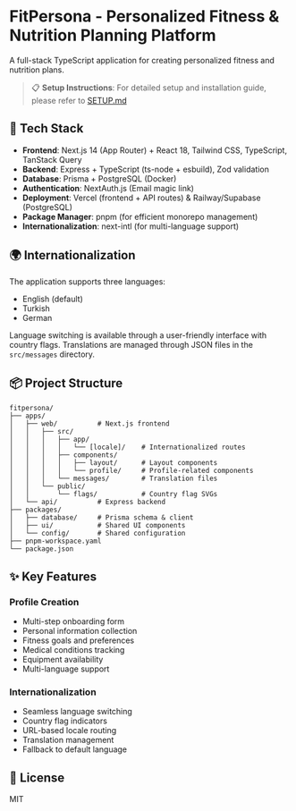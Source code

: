 # FitPersona - Personalized Fitness & Nutrition Planning Platform

A full-stack TypeScript application for creating personalized fitness and nutrition plans.

> 📋 **Setup Instructions**: For detailed setup and installation guide, please refer to [SETUP.md](./SETUP.md)

## 🚀 Tech Stack

- **Frontend**: Next.js 14 (App Router) + React 18, Tailwind CSS, TypeScript, TanStack Query
- **Backend**: Express + TypeScript (ts-node + esbuild), Zod validation
- **Database**: Prisma + PostgreSQL (Docker)
- **Authentication**: NextAuth.js (Email magic link)
- **Deployment**: Vercel (frontend + API routes) & Railway/Supabase (PostgreSQL)
- **Package Manager**: pnpm (for efficient monorepo management)
- **Internationalization**: next-intl (for multi-language support)

## 🌍 Internationalization

The application supports three languages:
- English (default)
- Turkish
- German

Language switching is available through a user-friendly interface with country flags. Translations are managed through JSON files in the `src/messages` directory.

## 📦 Project Structure

```
fitpersona/
├── apps/
│   ├── web/          # Next.js frontend
│   │   ├── src/
│   │   │   ├── app/
│   │   │   │   └── [locale]/    # Internationalized routes
│   │   │   ├── components/
│   │   │   │   ├── layout/      # Layout components
│   │   │   │   └── profile/     # Profile-related components
│   │   │   └── messages/        # Translation files
│   │   └── public/
│   │       └── flags/           # Country flag SVGs
│   └── api/          # Express backend
├── packages/
│   ├── database/     # Prisma schema & client
│   ├── ui/           # Shared UI components
│   └── config/       # Shared configuration
├── pnpm-workspace.yaml
└── package.json
```

## ✨ Key Features

### Profile Creation
- Multi-step onboarding form
- Personal information collection
- Fitness goals and preferences
- Medical conditions tracking
- Equipment availability
- Multi-language support

### Internationalization
- Seamless language switching
- Country flag indicators
- URL-based locale routing
- Translation management
- Fallback to default language

## 📝 License

MIT 